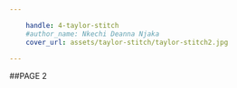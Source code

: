```yaml
---

    handle: 4-taylor-stitch
    #author_name: Nkechi Deanna Njaka
    cover_url: assets/taylor-stitch/taylor-stitch2.jpg
        
---
```



##PAGE 2